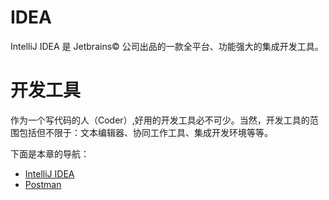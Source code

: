 # IDEA

IntelliJ IDEA 是 Jetbrains&copy; 公司出品的一款全平台、功能强大的集成开发工具。

# 开发工具

作为一个写代码的人（Coder）,好用的开发工具必不可少。当然，开发工具的范围包括但不限于：文本编辑器、协同工作工具、集成开发环境等等。

下面是本章的导航：

* [IntelliJ IDEA](idea/README.md)
* [Postman](postman/README.md)